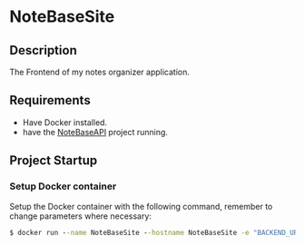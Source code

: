 # NoteBaseSite

## Description
The Frontend of my notes organizer application.

## Requirements
- Have Docker installed.
- have the [NoteBaseAPI](https://github.com/NoteBaseApp/NoteBaseAPI/tree/main) project running.
## Project Startup

### Setup Docker container
Setup the Docker container with the following command, remember to change parameters where necessary:
```cmd
$ docker run --name NoteBaseSite --hostname NoteBaseSite -e "BACKEND_URL={ip}:{port}" -p {port}:80 -d joeyremmers/notebaseSite
```
